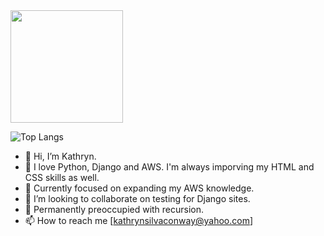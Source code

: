<img height="180em" src="https://github-readme-stats.vercel.app/api?username=kathrynsilvaconway&show_icons=true&hide_border=true&&count_private=true&include_all_commits=true" />

![Top Langs](https://github-readme-stats.vercel.app/api/top-langs/?username=kathrynsilvaconway&theme=tokyonight)


- 👋 Hi, I’m Kathryn.
- 👀 I love Python, Django and AWS. I'm always imporving my HTML and CSS skills as well.
- 🌱 Currently focused on expanding my AWS knowledge. 
- 💞️ I’m looking to collaborate on testing for Django sites.
- :cherry_blossom: Permanently preoccupied with recursion.
- 📫 How to reach me [kathrynsilvaconway@yahoo.com]

<!---
kathrynsilvaconway/kathrynsilvaconway is a ✨ special ✨ repository because its `README.md` (this file) appears on your GitHub profile.
You can click the Preview link to take a look at your changes.
--->
